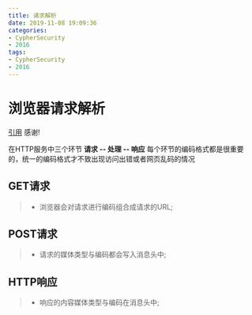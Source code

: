 ```yaml
---
title: 请求解析
date: 2019-11-08 19:09:36
categories:
- CypherSecurity
- 2016
tags:
- CypherSecurity
- 2016
---
```


# 浏览器请求解析  

[引用](http://2277259257.iteye.com/blog/2026803)  感谢!

在HTTP服务中三个环节  **请求 -- 处理 -- 响应**  每个环节的编码格式都是很重要的，统一的编码格式才不致出现访问出错或者网页乱码的情况  

## GET请求  

> - 浏览器会对请求进行编码组合成请求的URL;



## POST请求  

> - 请求的媒体类型与编码都会写入消息头中;


## HTTP响应  

> - 响应的内容媒体类型与编码在消息头中;

